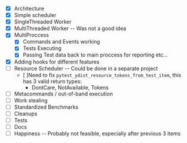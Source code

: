  - [x] Architecture
 - [x] Simple scheduler
 - [x] SingleThreaded Worker
 - [x] MultiThreaded Worker -- Was not a good idea
 - [x] MultiProccess
    - [x] Commands and Events working
    - [x] Tests Executing
    - [x] Passing Test data back to main proccess for reporting etc...
 - [x] Adding hooks for different features
 - [ ] Resource Scheduler -- Could be done in a separate project
    - [ ]Need to fix `pytest_ydist_resource_tokens_from_test_item`, this has 3 valid return types:
        - DontCare, NotAvailable, Tokens
 - [ ] Metacommands / out-of-band execution
 - [ ] Work stealing
 - [ ] Standardized Benchmarks
 - [ ] Cleanups
 - [ ] Tests
 - [ ] Docs
 - [ ] Happiness -- Probably not feasible, especially after previous 3 items
